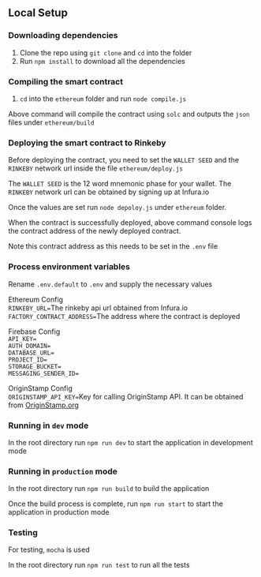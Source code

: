 ## Local Setup

### Downloading dependencies

1. Clone the repo using `git clone` and `cd` into the folder
2. Run `npm install` to download all the dependencies

### Compiling the smart contract

1. `cd` into the `ethereum` folder and run `node compile.js`

Above command will compile the contract using `solc` and outputs the `json` files under `ethereum/build`

### Deploying the smart contract to Rinkeby

Before deploying the contract, you need to set the `WALLET SEED` and the `RINKEBY` network url inside the file `ethereum/deploy.js`

The `WALLET SEED` is the 12 word mnemonic phase for your wallet.
The `RINKEBY` network url can be obtained by signing up at Infura.io

Once the values are set run `node depoloy.js` under `ethereum` folder.

When the contract is successfully deployed, above command console logs the contract address of the newly deployed contract.

Note this contract address as this needs to be set in the `.env` file

### Process environment variables

Rename `.env.default` to `.env` and supply the necessary values

Ethereum Config\
`RINKEBY_URL=`The rinkeby api url obtained from Infura.io\
`FACTORY_CONTRACT_ADDRESS=`The address where the contract is deployed

Firebase Config\
`API_KEY=`\
`AUTH_DOMAIN=`\
`DATABASE_URL=`\
`PROJECT_ID=`\
`STORAGE_BUCKET=`\
`MESSAGING_SENDER_ID=`

OriginStamp Config\
`ORIGINSTAMP_API_KEY=`Key for calling OriginStamp API. It can be obtained from [OriginStamp.org](https://originstamp.org/dev)

### Running in `dev` mode

In the root directory run `npm run dev` to start the application in development mode

### Running in `production` mode

In the root directory run `npm run build` to build the application

Once the build process is complete, run `npm run start` to start the application in production mode

### Testing

For testing, `mocha` is used

In the root directory run `npm run test` to run all the tests
